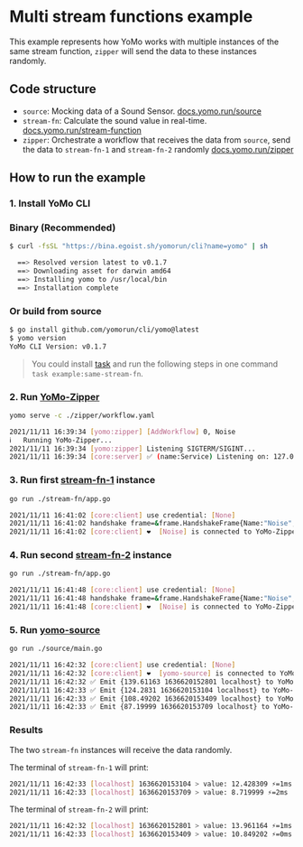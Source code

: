 # Multi stream functions example

This example represents how YoMo works with multiple instances of the same stream function, `zipper` will send the data to these instances randomly.

## Code structure

+ `source`: Mocking data of a Sound Sensor. [docs.yomo.run/source](https://docs.yomo.run/source)
+ `stream-fn`: Calculate the sound value in real-time. [docs.yomo.run/stream-function](https://docs.yomo.run/stream-fn)
+ `zipper`: Orchestrate a workflow that receives the data from `source`, send the data to `stream-fn-1` and `stream-fn-2` randomly [docs.yomo.run/zipper](https://docs.yomo.run/zipper)

## How to run the example

### 1. Install YoMo CLI

### Binary (Recommended)

```bash
$ curl -fsSL "https://bina.egoist.sh/yomorun/cli?name=yomo" | sh

  ==> Resolved version latest to v0.1.7
  ==> Downloading asset for darwin amd64
  ==> Installing yomo to /usr/local/bin
  ==> Installation complete
```

### Or build from source

```bash
$ go install github.com/yomorun/cli/yomo@latest
$ yomo version
YoMo CLI Version: v0.1.7
```

> You could install [task](https://taskfile.dev/#/installation) and run the following steps in one command `task example:same-stream-fn`.

### 2. Run [YoMo-Zipper](https://docs.yomo.run/zipper)

```bash
yomo serve -c ./zipper/workflow.yaml

2021/11/11 16:39:34 [yomo:zipper] [AddWorkflow] 0, Noise
ℹ️   Running YoMo-Zipper...
2021/11/11 16:39:34 [yomo:zipper] Listening SIGTERM/SIGINT...
2021/11/11 16:39:34 [core:server] ✅ (name:Service) Listening on: 127.0.0.1:9000, QUIC: [v1 draft-29]
```

### 3. Run first [stream-fn-1](https://docs.yomo.run/stream-fn) instance

```bash
go run ./stream-fn/app.go

2021/11/11 16:41:02 [core:client] use credential: [None]
2021/11/11 16:41:02 handshake frame=&frame.HandshakeFrame{Name:"Noise", ClientType:0x5d, authType:0x0, authPayload:[]uint8(nil)},err=<nil>
2021/11/11 16:41:02 [core:client] ❤️  [Noise] is connected to YoMo-Zipper localhost:9000
```

### 4. Run second [stream-fn-2](https://docs.yomo.run/stream-fn) instance

```bash
go run ./stream-fn/app.go

2021/11/11 16:41:48 [core:client] use credential: [None]
2021/11/11 16:41:48 handshake frame=&frame.HandshakeFrame{Name:"Noise", ClientType:0x5d, authType:0x0, authPayload:[]uint8(nil)},err=<nil>
2021/11/11 16:41:48 [core:client] ❤️  [Noise] is connected to YoMo-Zipper localhost:9000
```

### 5. Run [yomo-source](https://docs.yomo.run/source)

```bash
go run ./source/main.go

2021/11/11 16:42:32 [core:client] use credential: [None]
2021/11/11 16:42:32 [core:client] ❤️  [yomo-source] is connected to YoMo-Zipper localhost:9000
2021/11/11 16:42:32 ✅ Emit {139.61163 1636620152801 localhost} to YoMo-Zipper
2021/11/11 16:42:33 ✅ Emit {124.2831 1636620153104 localhost} to YoMo-Zipper
2021/11/11 16:42:33 ✅ Emit {108.49202 1636620153409 localhost} to YoMo-Zipper
2021/11/11 16:42:33 ✅ Emit {87.19999 1636620153709 localhost} to YoMo-Zipper
```

### Results

The two `stream-fn` instances will receive the data randomly.

The terminal of `stream-fn-1` will print:

```bash
2021/11/11 16:42:33 [localhost] 1636620153104 > value: 12.428309 ⚡️=1ms
2021/11/11 16:42:33 [localhost] 1636620153709 > value: 8.719999 ⚡️=2ms
```

The terminal of `stream-fn-2` will print:

```bash
2021/11/11 16:42:32 [localhost] 1636620152801 > value: 13.961164 ⚡️=1ms
2021/11/11 16:42:33 [localhost] 1636620153409 > value: 10.849202 ⚡️=0ms
```
